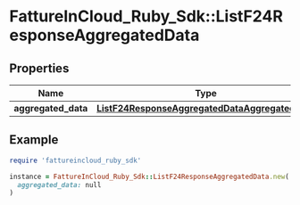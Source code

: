 # FattureInCloud_Ruby_Sdk::ListF24ResponseAggregatedData

## Properties

| Name | Type | Description | Notes |
| ---- | ---- | ----------- | ----- |
| **aggregated_data** | [**ListF24ResponseAggregatedDataAggregatedData**](ListF24ResponseAggregatedDataAggregatedData.md) |  | [optional] |

## Example

```ruby
require 'fattureincloud_ruby_sdk'

instance = FattureInCloud_Ruby_Sdk::ListF24ResponseAggregatedData.new(
  aggregated_data: null
)
```

